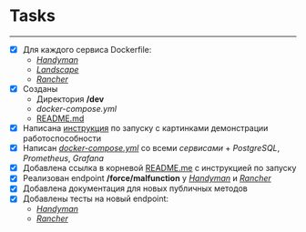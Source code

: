 # Tasks

---

- [x] Для каждого сервиса Dockerfile:
  - *[Handyman](../HandymanService/Dockerfile)*
  - *[Landscape](../LandscapeService/Dockerfile)*
  - *[Rancher](../RancherService/Dockerfile)*
- [x] Созданы
  - Директория **/dev**
  - *docker-compose.yml*
  - [README.md](../dev/README.md)
- [x] Написана [инструкция](../dev/README.md) по запуску с картинками демонстрации работоспособности
- [x] Написан *[docker-compose.yml](../dev/docker-compose.yml)* со всеми *сервисами* + *PostgreSQL*, *Prometheus*, *Grafana*
- [x] Добавлена ссылка в корневой [README.me](../README.md) с инструкцией по запуску
- [x] Реализован endpoint **/force/malfunction** у *[Handyman](../HandymanService/src/main/java/ru/tinkoff/handyman/controller/HandymanController.java)* и *[Rancher](../RancherService/src/main/java/ru/tinkoff/rancher/controller/RancherController.java)*
- [x] Добавлена документация для новых публичных методов
- [x] Добавлены тесты на новый endpoint:
  - *[Handyman](../HandymanService/src/test/java/ru/tinkoff/handyman/controller/HandymanControllerTest.java)*
  - *[Rancher](../RancherService/src/test/java/ru/tinkoff/rancher/controller/RancherControllerTest.java)*